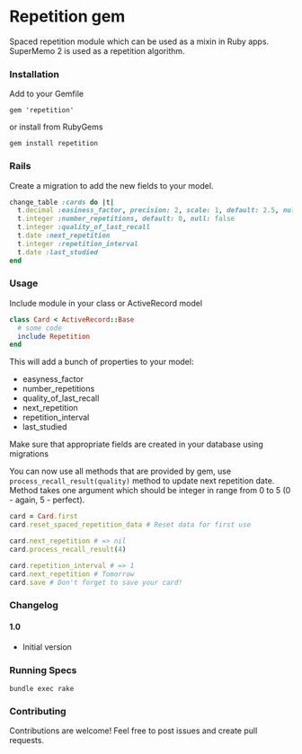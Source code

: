 # Repetition gem
Spaced repetition module which can be used as a mixin in Ruby apps. SuperMemo 2 is used as a repetition algorithm.

### Installation
Add to your Gemfile

    gem 'repetition'

or install from RubyGems

    gem install repetition


### Rails

Create a migration to add the new fields to your model.
```ruby
change_table :cards do |t|
  t.decimal :easiness_factor, precision: 2, scale: 1, default: 2.5, null: false
  t.integer :number_repetitions, default: 0, null: false
  t.integer :quality_of_last_recall
  t.date :next_repetition
  t.integer :repetition_interval
  t.date :last_studied
end
```

### Usage
Include module in your class or ActiveRecord model
```ruby
class Card < ActiveRecord::Base
  # some code
  include Repetition
end
```

This will add a bunch of properties to your model:
* easyness_factor
* number_repetitions
* quality_of_last_recall
* next_repetition
* repetition_interval
* last_studied

Make sure that appropriate fields are created in your database using migrations

You can now use all methods that are provided by gem, use `process_recall_result(quality)` method to update next repetition date. Method takes one argument which should be integer in range from 0 to 5 (0 - again, 5 - perfect).
```ruby
card = Card.first
card.reset_spaced_repetition_data # Reset data for first use

card.next_repetition # => nil
card.process_recall_result(4)

card.repetition_interval # => 1
card.next_repetition # Tomorrow
card.save # Don't forget to save your card!
```

### Changelog
#### 1.0
* Initial version

### Running Specs

`bundle exec rake`

### Contributing
Contributions are welcome! Feel free to post issues and create pull requests.

